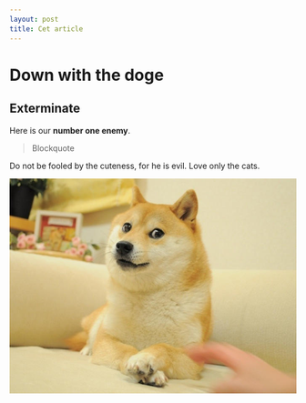 ```yaml
---
layout: post
title: Cet article
---
```


Down with the doge
===

## Exterminate

Here is our **number one enemy**.

> Blockquote

Do not be fooled by the cuteness, for he is evil. Love only the cats.

![mon image](/assets/images/doge.jpeg)
